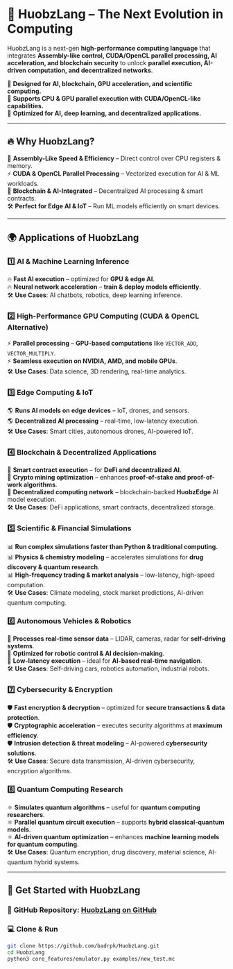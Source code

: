 # 🚀 HuobzLang – The Next Evolution in Computing  

HuobzLang is a next-gen **high-performance computing language** that integrates **Assembly-like control, CUDA/OpenCL parallel processing, AI acceleration, and blockchain security** to unlock **parallel execution, AI-driven computation, and decentralized networks**.

🔹 **Designed for AI, blockchain, GPU acceleration, and scientific computing.**  
🔹 **Supports CPU & GPU parallel execution with CUDA/OpenCL-like capabilities.**  
🔹 **Optimized for AI, deep learning, and decentralized applications.**  

---

## 🔥 **Why HuobzLang?**
🚀 **Assembly-Like Speed & Efficiency** – Direct control over CPU registers & memory.  
⚡ **CUDA & OpenCL Parallel Processing** – Vectorized execution for AI & ML workloads.  
🔗 **Blockchain & AI-Integrated** – Decentralized AI processing & smart contracts.  
🛠️ **Perfect for Edge AI & IoT** – Run ML models efficiently on smart devices.  

---

## 🌍 **Applications of HuobzLang**
### 1️⃣ **AI & Machine Learning Inference**
🔥 **Fast AI execution** – optimized for **GPU & edge AI**.  
🔥 **Neural network acceleration** – **train & deploy models efficiently**.  
🛠 **Use Cases**: AI chatbots, robotics, deep learning inference.  

### 2️⃣ **High-Performance GPU Computing (CUDA & OpenCL Alternative)**
⚡ **Parallel processing** – **GPU-based computations** like `VECTOR_ADD`, `VECTOR_MULTIPLY`.  
⚡ **Seamless execution on NVIDIA, AMD, and mobile GPUs**.  
🛠 **Use Cases**: Data science, 3D rendering, real-time analytics.  

### 3️⃣ **Edge Computing & IoT**
🌎 **Runs AI models on edge devices** – IoT, drones, and sensors.  
🌎 **Decentralized AI processing** – real-time, low-latency execution.  
🛠 **Use Cases**: Smart cities, autonomous drones, AI-powered IoT.  

### 4️⃣ **Blockchain & Decentralized Applications**
🔗 **Smart contract execution** – for **DeFi and decentralized AI**.  
🔗 **Crypto mining optimization** – enhances **proof-of-stake and proof-of-work algorithms**.  
🔗 **Decentralized computing network** – blockchain-backed **HuobzEdge** AI model execution.  
🛠 **Use Cases**: DeFi applications, smart contracts, decentralized storage.  

### 5️⃣ **Scientific & Financial Simulations**
📊 **Run complex simulations faster than Python & traditional computing.**  
📊 **Physics & chemistry modeling** – accelerates simulations for **drug discovery & quantum research**.  
📊 **High-frequency trading & market analysis** – low-latency, high-speed computation.  
🛠 **Use Cases**: Climate modeling, stock market predictions, AI-driven quantum computing.  

### 6️⃣ **Autonomous Vehicles & Robotics**
🚗 **Processes real-time sensor data** – LIDAR, cameras, radar for **self-driving systems**.  
🚗 **Optimized for robotic control & AI decision-making**.  
🚗 **Low-latency execution** – ideal for **AI-based real-time navigation**.  
🛠 **Use Cases**: Self-driving cars, robotics automation, industrial robots.  

### 7️⃣ **Cybersecurity & Encryption**
🛡️ **Fast encryption & decryption** – optimized for **secure transactions & data protection**.  
🛡️ **Cryptographic acceleration** – executes security algorithms at **maximum efficiency**.  
🛡️ **Intrusion detection & threat modeling** – AI-powered **cybersecurity solutions**.  
🛠 **Use Cases**: Secure data transmission, AI-driven cybersecurity, encryption algorithms.  

### 8️⃣ **Quantum Computing Research**
⚛️ **Simulates quantum algorithms** – useful for **quantum computing researchers**.  
⚛️ **Parallel quantum circuit execution** – supports **hybrid classical-quantum models**.  
⚛️ **AI-driven quantum optimization** – enhances **machine learning models for quantum computing**.  
🛠 **Use Cases**: Quantum encryption, drug discovery, material science, AI-quantum hybrid systems.  

---

## 🚀 **Get Started with HuobzLang**
### 🔗 **GitHub Repository**: [HuobzLang on GitHub](https://github.com/badrpk/HuobzLang)  

### 💻 **Clone & Run**
```bash
git clone https://github.com/badrpk/HuobzLang.git
cd HuobzLang
python3 core_features/emulator.py examples/new_test.mc
